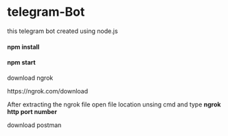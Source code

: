 # telegram-Bot
this telegram bot created using node.js
<h4>npm install</h4>
<h4>npm start</h4>

download ngrok
<p>https://ngrok.com/download</p>
<p>After extracting the ngrok file open file location unsing cmd and type <b>ngrok http port number</b></p>


download postman

